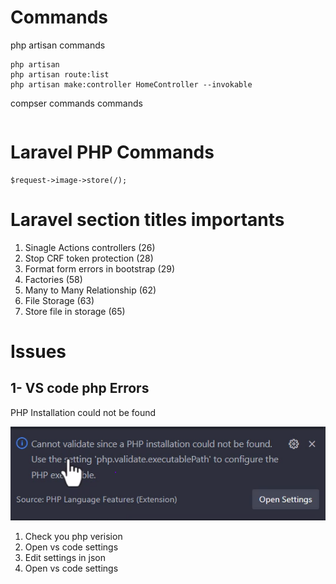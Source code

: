 # Commands
<p>php artisan commands<p>

```
php artisan
php artisan route:list
php artisan make:controller HomeController --invokable
```

<p>compser commands commands<p>

```

```

# Laravel PHP Commands

```
$request->image->store(/);
```


# Laravel section titles importants
<ol>
<li>Sinagle Actions controllers (26)</li>
<li>Stop CRF token protection (28)</li>
<li>Format form errors in bootstrap (29)</li>
<li>Factories (58)</li>
<li>Many to Many Relationship (62)</li>
<li>File Storage (63)</li>
<li>Store file in storage (65)</li>
</ol>



# Issues
## 1- VS code php Errors

<p>PHP Installation could not be found<p>

![1- VS code php Errors](https://github.com/emad566/ecom125/blob/main/readme-resourcs/images/php1.png?raw=true)

1. Check you php verision
2. Open vs code settings
3. Edit settings in json
4. Open vs code settings

